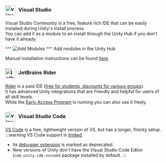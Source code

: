 ### <img src="/Images/visualstudio.svg" alt="visual studio" style="vertical-align:middle; margin:0 6px 0 0; width:32px; height:32px"> Visual Studio

Visual Studio Community is a free, feature rich IDE that can be easily installed during Unity's install process.  
You can add it as a module to an install through the Unity Hub if you don't have it already:  

^^^
![Add Modules](/HTML/Unity%20Hub/add-modules.png)
^^^ Add modules in the Unity Hub

Manual installation instructions can be found [here](https://docs.microsoft.com/en-us/visualstudio/cross-platform/getting-started-with-visual-studio-tools-for-unity?view=vs-2019#manual-installation).

### <img src="/Images/jetbrains_rider.svg" alt="jetbrains rider" style="vertical-align:middle; margin:0 6px 0 0; width:32px; height:32px"> JetBrains Rider

[Rider](https://www.jetbrains.com/rider/) is a paid IDE ([free for students, discounts for various groups](https://www.jetbrains.com/rider/buy/#discounts)).  
It has advanced Unity integrations that are friendly and helpful for users of all skill levels.  
While the [Early Access Program](https://www.jetbrains.com/rider/nextversion/) is running you can also use it freely.

### <img src="/Images/vscode.svg" alt="visual studio code" style="vertical-align:middle; margin:0 6px 0 0; width:32px; height:32px"> Visual Studio Code

[VS Code](https://code.visualstudio.com/docs/other/unity) is a free, lightweight version of VS, but has a longer, finicky setup.  
:::warning
VS Code support is [limited](https://forum.unity.com/threads/update-on-the-visual-studio-code-package.1302621/).  
- Its [debugger extension](https://marketplace.visualstudio.com/items?itemName=Unity.unity-debug) is marked as deprecated.
- New versions of Unity don't have the Visual Studio Code Editor (`com.unity.ide.vscode`) package installed by default.
:::